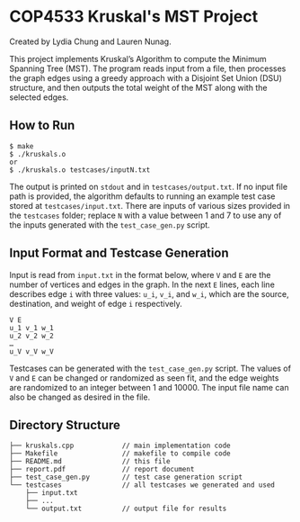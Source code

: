 # COP4533 Kruskal's MST Project
Created by Lydia Chung and Lauren Nunag.

This project implements Kruskal’s Algorithm to compute the Minimum Spanning Tree (MST). The program reads input from a file, then processes the graph edges using a greedy approach with a Disjoint Set Union (DSU) structure, and then outputs the total weight of the MST along with the selected edges. 

## How to Run
```
$ make
$ ./kruskals.o
or
$ ./kruskals.o testcases/inputN.txt
```
The output is printed on `stdout` and in `testcases/output.txt`. If no input file path is provided, the algorithm defaults to running an example test case stored at `testcases/input.txt`. There are inputs of various sizes provided in the `testcases` folder; replace `N` with a value between 1 and 7 to use any of the inputs generated with the `test_case_gen.py` script.

## Input Format and Testcase Generation 
Input is read from `input.txt` in the format below, where `V` and `E` are the number of vertices and edges in the graph. In the next `E` lines, each line describes edge `i` with three values: `u_i`, `v_i`, and `w_i`, which are the source, destination, and weight of edge `i` respectively.
```
V E  
u_1 v_1 w_1  
u_2 v_2 w_2  
…  
u_V v_V w_V
```
Testcases can be generated with the `test_case_gen.py` script. The values of `V` and `E` can be changed or randomized as seen fit, and the edge weights are randomized to an integer between 1 and 10000. The input file name can also be changed as desired in the file.

## Directory Structure
```
├── kruskals.cpp            // main implementation code
├── Makefile                // makefile to compile code
├── README.md               // this file
├── report.pdf              // report document
├── test_case_gen.py        // test case generation script
└── testcases               // all testcases we generated and used
    ├── input.txt
    ├── ...
    └── output.txt          // output file for results
```
